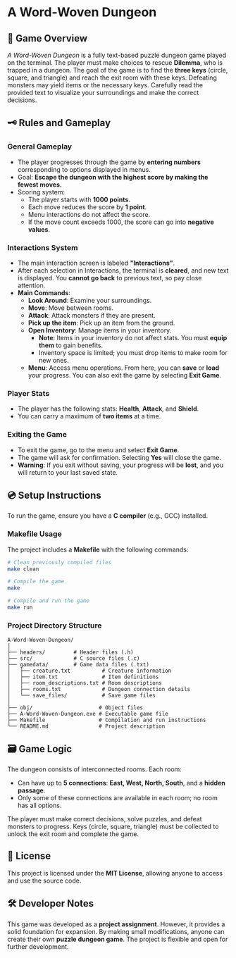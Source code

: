 # A Word-Woven Dungeon

## 🎲 Game Overview
*A Word-Woven Dungeon* is a fully text-based puzzle dungeon game played on the terminal. The player must make choices to rescue **Dilemma**, who is trapped in a dungeon. The goal of the game is to find the **three keys** (circle, square, and triangle) and reach the exit room with these keys. Defeating monsters may yield items or the necessary keys. Carefully read the provided text to visualize your surroundings and make the correct decisions.

## 🗝️ Rules and Gameplay

### General Gameplay
- The player progresses through the game by **entering numbers** corresponding to options displayed in menus.
- Goal: **Escape the dungeon with the highest score by making the fewest moves.**
- Scoring system:
   - The player starts with **1000 points**.
   - Each move reduces the score by **1 point**.
   - Menu interactions do not affect the score.
   - If the move count exceeds 1000, the score can go into **negative values**.

### Interactions System
- The main interaction screen is labeled **"Interactions"**.
- After each selection in Interactions, the terminal is **cleared**, and new text is displayed. You **cannot go back** to previous text, so pay close attention.
- **Main Commands**:
   - **Look Around**: Examine your surroundings.
   - **Move**: Move between rooms.
   - **Attack**: Attack monsters if they are present.
   - **Pick up the item**: Pick up an item from the ground.
   - **Open Inventory**: Manage items in your inventory.
     - **Note**: Items in your inventory do not affect stats. You must **equip them** to gain benefits.
     - Inventory space is limited; you must drop items to make room for new ones.
   - **Menu**: Access menu operations. From here, you can **save** or **load** your progress. You can also exit the game by selecting **Exit Game**.

### Player Stats
- The player has the following stats: **Health**, **Attack**, and **Shield**.
- You can carry a maximum of **two items** at a time.

### Exiting the Game
- To exit the game, go to the menu and select **Exit Game**.
- The game will ask for confirmation. Selecting **Yes** will close the game.
- **Warning**: If you exit without saving, your progress will be **lost**, and you will return to your last saved state.

## 💿 Setup Instructions

To run the game, ensure you have a **C compiler** (e.g., GCC) installed.

### Makefile Usage
The project includes a **Makefile** with the following commands:

```bash
# Clean previously compiled files
make clean

# Compile the game
make

# Compile and run the game
make run
```

### Project Directory Structure
```
A-Word-Woven-Dungeon/
│
├── headers/         # Header files (.h)
├── src/             # C source files (.c)
├── gamedata/        # Game data files (.txt)
│   ├── creature.txt          # Creature information
│   ├── item.txt              # Item definitions
│   ├── room_descriptions.txt # Room descriptions
│   ├── rooms.txt             # Dungeon connection details
│   └── save_files/           # Save game files
│
├── obj/                     # Object files
├── A-Word-Woven-Dungeon.exe # Executable game file
├── Makefile                 # Compilation and run instructions
└── README.md                # Project description
```

## 🗃️ Game Logic
The dungeon consists of interconnected rooms. Each room:
- Can have up to **5 connections**: **East, West, North, South**, and a **hidden passage**.
- Only some of these connections are available in each room; no room has all options.

The player must make correct decisions, solve puzzles, and defeat monsters to progress. Keys (circle, square, triangle) must be collected to unlock the exit room and complete the game.

## 📜 License
This project is licensed under the **MIT License**, allowing anyone to access and use the source code.

## 🛠️ Developer Notes
This game was developed as a **project assignment**. However, it provides a solid foundation for expansion. By making small modifications, anyone can create their own **puzzle dungeon game**. The project is flexible and open for further development.
